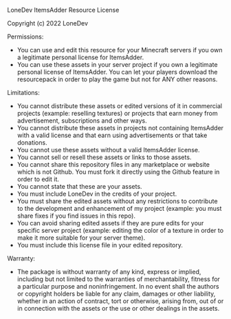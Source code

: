 LoneDev ItemsAdder Resource License

Copyright (c) 2022 LoneDev

Permissions:
- You can use and edit this resource for your Minecraft servers if you own a legitimate personal license for ItemsAdder.
- You can use these assets in your server project if you own a legitimate personal license of ItemsAdder. You can let your players download the resourcepack in order to play the game but not for ANY other reasons.

Limitations:
- You cannot distribute these assets or edited versions of it in commercial projects (example: reselling textures) or projects that earn money from advertisement, subscriptions and other ways.
- You cannot distribute these assets in projects not containing ItemsAdder with a valid license and that earn using advertisements or that take donations.
- You cannot use these assets without a valid ItemsAdder license.
- You cannot sell or resell these assets or links to those assets.
- You cannot share this repository files in any marketplace or website which is not Github. You must fork it directly using the Github feature in order to edit it.
- You cannot state that these are your assets.
- You must include LoneDev in the credits of your project.
- You must share the edited assets without any restrictions to contribute to the development and enhancement of my project (example: you must share fixes if you find issues in this repo).
- You can avoid sharing edited assets if they are pure edits for your specific server project (example: editing the color of a texture in order to make it more suitable for your server theme).
- You must include this license file in your edited repository.

Warranty:
- The package is without warranty of any kind, express or implied,
including but not limited to the warranties of merchantability, fitness for a particular purpose and noninfringement.
In no event shall the authors or copyright holders be liable for any claim, damages or other liability,
whether in an action of contract, tort or otherwise, arising from, out of or in connection with the assets or the use or other dealings in the assets.
